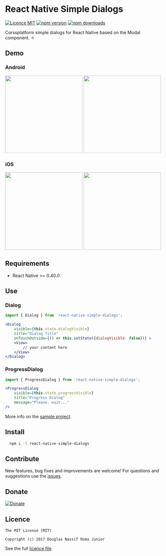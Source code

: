 # React Native Simple Dialogs

[![Licence MIT](https://img.shields.io/badge/licence-MIT-blue.svg)](https://github.com/douglasjunior/react-native-simple-dialogs/blob/master/LICENSE)
[![npm version](https://img.shields.io/npm/v/react-native-simple-dialogs.svg)](https://www.npmjs.com/package/react-native-simple-dialogs)
[![npm downloads](https://img.shields.io/npm/dt/react-native-simple-dialogs.svg)](#install)

Corssplatform simple dialogs for React Native based on the Modal component. ⚛

## Demo

### Android
<img src='https://raw.githubusercontent.com/douglasjunior/react-native-simple-dialogs/master/screenshots/android-dialog.png' width='250' /> <img src='https://raw.githubusercontent.com/douglasjunior/react-native-simple-dialogs/master/screenshots/android-progress.png' width='250' />

### iOS
<img src='https://raw.githubusercontent.com/douglasjunior/react-native-simple-dialogs/master/screenshots/ios-dialog.png' width='250' /> <img src='https://raw.githubusercontent.com/douglasjunior/react-native-simple-dialogs/master/screenshots/ios-progress.png' width='250' />

## Requirements

- React Native >= 0.40.0

## Use

### Dialog

```jsx
import { Dialog } from 'react-native-simple-dialogs';

<Dialog 
    visible={this.state.dialogVisible} 
    title="Dialog Title"
    onTouchOutside={() => this.setState({dialogVisible: false})} >
    <View>
        // your content here
    </View>
</Dialog>
```

### ProgressDialog

```jsx
import { ProgressDialog } from 'react-native-simple-dialogs';

<ProgressDialog 
    visible={this.state.progressVisible} 
    title="Progress Dialog" 
    message="Please, wait..."
/>
```

More info on the [sample project](https://github.com/douglasjunior/react-native-simple-dialogs/blob/master/Sample/src/App.js).

## Install 

```bash
  npm i -S react-native-simple-dialogs
```

## Contribute

New features, bug fixes and improvements are welcome! For questions and suggestions use the [issues](https://github.com/douglasjunior/react-native-simple-dialogs/issues).

## Donate

[![Donate](https://www.paypalobjects.com/en_US/i/btn/btn_donateCC_LG.gif)](https://www.paypal.com/cgi-bin/webscr?cmd=_s-xclick&hosted_button_id=ZJ6TCL3EVUDDL)


## Licence

```
The MIT License (MIT)

Copyright (c) 2017 Douglas Nassif Roma Junior
```

See the full [licence file](https://github.com/douglasjunior/react-native-simple-dialogs/blob/master/LICENSE).
